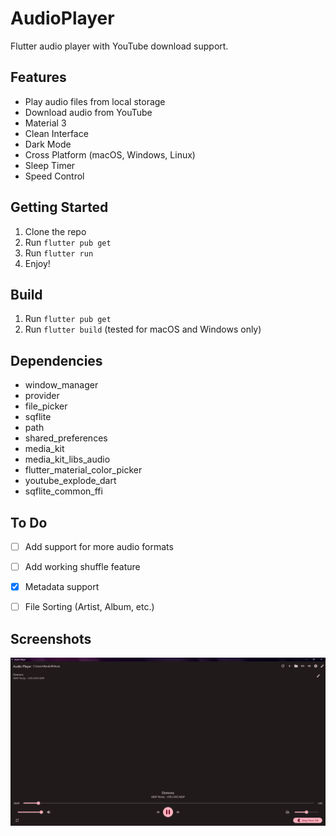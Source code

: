 # AudioPlayer

Flutter audio player with YouTube download support. 

## Features
* Play audio files from local storage
* Download audio from YouTube
* Material 3
* Clean Interface
* Dark Mode
* Cross Platform (macOS, Windows, Linux) 
* Sleep Timer
* Speed Control

## Getting Started
1. Clone the repo
2. Run `flutter pub get`
3. Run `flutter run`
4. Enjoy!

## Build
1. Run `flutter pub get`
2. Run `flutter build` (tested for macOS and Windows only)

## Dependencies
* window_manager
* provider
* file_picker
* sqflite
* path
* shared_preferences
* media_kit
* media_kit_libs_audio
* flutter_material_color_picker
* youtube_explode_dart
* sqflite_common_ffi

## To Do
* [ ] Add support for more audio formats
* [ ] Add working shuffle feature
* [x] Metadata support
* [ ] File Sorting (Artist, Album, etc.)


## Screenshots
![img_3.png](img_3.png)


